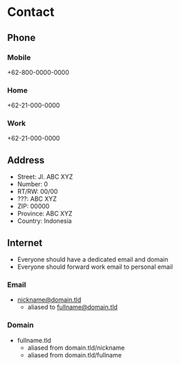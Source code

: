 Contact
=======

Phone
-----

### Mobile

+62-800-0000-0000

### Home

+62-21-000-0000

### Work

+62-21-000-0000

Address
-------

+ Street:   Jl. ABC XYZ
+ Number:   0
+ RT/RW:    00/00
+ ???:      ABC XYZ
+ ZIP:      00000
+ Province: ABC XYZ
+ Country:  Indonesia

Internet
--------

+ Everyone should have a dedicated email and domain
+ Everyone should forward work email to personal email

### Email

+ nickname@domain.tld
  + aliased to fullname@domain.tld

### Domain

+ fullname.tld
  + aliased from domain.tld/nickname
  + aliased from domain.tld/fullname


